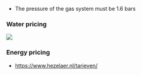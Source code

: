 - The pressure of the gas system must be 1.6 bars
### Water pricing
![](Pasted%20image%2020250804164914.png)

### Energy pricing
- https://www.hezelaer.nl/tarieven/